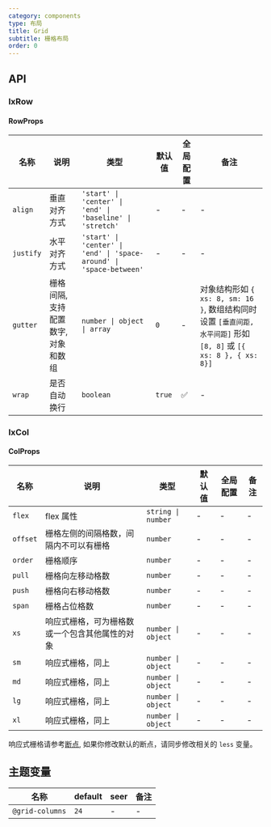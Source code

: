 ```yaml
---
category: components
type: 布局
title: Grid
subtitle: 栅格布局
order: 0
---
```


## API

### IxRow

#### RowProps

| 名称 | 说明 | 类型  | 默认值 | 全局配置 | 备注 |
| --- | --- | --- | --- | --- | --- |
| `align` | 垂直对齐方式 | `'start' \| 'center' \| 'end' \| 'baseline' \| 'stretch'` | - | - | - |
| `justify` | 水平对齐方式 | `'start' \| 'center' \| 'end' \| 'space-around' \| 'space-between'` | - | - | - |
| `gutter` | 栅格间隔, 支持配置数字, 对象和数组 | `number \| object \| array` | `0` | - | 对象结构形如 `{ xs: 8, sm: 16 }`, 数组结构同时设置 `[垂直间距, 水平间距]` 形如 `[8, 8]` 或 `[{ xs: 8 }, { xs: 8}]` |
| `wrap` | 是否自动换行 | `boolean` | `true` | ✅ | - |

### IxCol

#### ColProps

| 名称 | 说明 | 类型  | 默认值 | 全局配置 | 备注 |
| --- | --- | --- | --- | --- | --- |
| `flex` | flex 属性 | `string \| number` | - | - | - |
| `offset` | 栅格左侧的间隔格数，间隔内不可以有栅格 | `number` | - | - | - |
| `order` | 栅格顺序 | `number` | - | - | - |
| `pull` | 栅格向左移动格数 | `number` | - | - | - |
| `push` | 栅格向右移动格数 | `number` | - | - | - |
| `span` | 栅格占位格数 | `number` | - | -  | - |
| `xs` | 响应式栅格，可为栅格数或一个包含其他属性的对象 | `number \| object` | - | -  | - |
| `sm` | 响应式栅格，同上 | `number \| object` | - | -  | - |
| `md` | 响应式栅格，同上 | `number \| object` | - | -  | - |
| `lg` | 响应式栅格，同上 | `number \| object` | - | -  | - |
| `xl` | 响应式栅格，同上 | `number \| object` | - | -  | - |

响应式栅格请参考[断点](/cdk/breakpoint/zh), 如果你修改默认的断点，请同步修改相关的 `less` 变量。

<!--- insert less variable begin  --->
## 主题变量

| 名称 | default | seer | 备注 |
| --- | --- | --- | --- |
| `@grid-columns` | `24` | - | - |
<!--- insert less variable end  --->